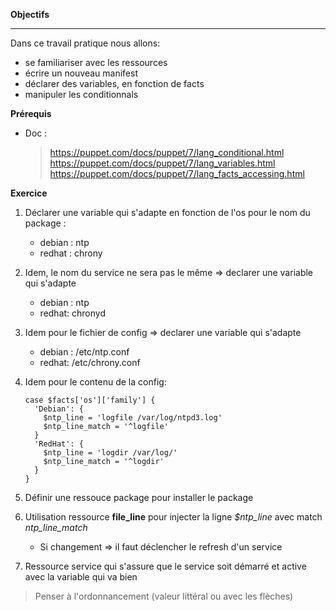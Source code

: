 **Objectifs**

---

Dans ce travail pratique nous allons:

- se familiariser avec les ressources
- écrire un nouveau manifest
- déclarer des variables, en fonction de facts
- manipuler les conditionnals

**Prérequis**

- Doc :

    > https://puppet.com/docs/puppet/7/lang_conditional.html
    > https://puppet.com/docs/puppet/7/lang_variables.html
    > https://puppet.com/docs/puppet/7/lang_facts_accessing.html


**Exercice**

1. Déclarer une variable qui s'adapte en fonction de l'os pour le nom du package :
    - debian : ntp
    - redhat : chrony
2. Idem, le nom du service ne sera pas le même => declarer une variable qui s'adapte
    - debian : ntp
    - redhat: chronyd
3. Idem pour le fichier de config => declarer une variable qui s'adapte
    - debian : /etc/ntp.conf
    - redhat: /etc/chrony.conf
4. Idem pour le contenu de la config:

    ```puppet
    case $facts['os']['family'] {
      'Debian': {
        $ntp_line = 'logfile /var/log/ntpd3.log'
        $ntp_line_match = '^logfile'
      }
      'RedHat': {
        $ntp_line = 'logdir /var/log/'
        $ntp_line_match = '^logdir'
      }
    }
    ```
   
5. Définir une ressouce package pour installer le package

6. Utilisation ressource **file_line** pour injecter la ligne *$ntp_line* avec match *ntp_line_match*
    - Si changement => il faut déclencher le refresh d'un service

7. Ressource service qui s'assure que le service soit démarré et active avec la variable qui va bien

> Penser à l'ordonnancement (valeur littéral ou avec les flèches)

